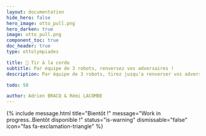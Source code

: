 ```yaml
---
layout: documentation
hide_hero: false
hero_image: otto_pull.png
hero_darken: true
image: otto_pull.png
component_toc: true
doc_header: true
type: ottolympiades

title: 💪 Tir à la corde
subtitle: Par équipe de 3 robots, renversez vos adversaires !
description: Par équipe de 3 robots, tirez jusqu'a renverser vos adversaires!

todo: 50

author: Adrien BRACQ & Rémi LACOMBE
---
```


{% include message.html title="Bientôt !" message="Work in progress..Bientôt disponible !"
status="is-warning" dismissable="false" icon="fas fa-exclamation-triangle" %}